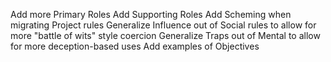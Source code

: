 Add more Primary Roles
Add Supporting Roles
Add Scheming when migrating Project rules
Generalize Influence out of Social rules to allow for more "battle of wits" style coercion
Generalize Traps out of Mental to allow for more deception-based uses
Add examples of Objectives